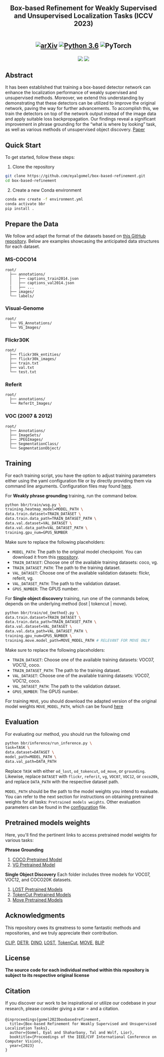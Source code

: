 <div align="center">
<h2>Box-based Refinement for Weakly Supervised and Unsupervised Localization Tasks (ICCV 2023)
<br></br>

[![arXiv](https://img.shields.io/badge/arXiv-2309.03874-f9f107.svg)](https://arxiv.org/abs/2309.03874)
[![Python 3.6](https://img.shields.io/badge/python-3.9+-blue.svg)](https://www.python.org/downloads/release/python-3912/)
![PyTorch](https://img.shields.io/badge/pytorch-1.11+-white.svg)

</h2>

![](./assets/arch.png)
![](./assets/bbr_example.png)
</div>


## Abstract
It has been established that training a box-based detector network can enhance the localization performance of weakly supervised and unsupervised methods. Moreover, we extend this understanding by demonstrating that these detectors can be utilized to improve the original network, paving the way for further advancements. To accomplish this, we train the detectors on top of the network output instead of the image data and apply suitable loss backpropagation. Our findings reveal a significant improvement in phrase grounding for the “what is where by looking” task, as well as various methods of unsupervised object discovery.
<a href="https://arxiv.org/abs/2309.03874" rel="nofollow">Paper</a>

## Quick Start

To get started, follow these steps:

1. Clone the repository

```.bash
git clone https://github.com/eyalgomel/box-based-refinement.git
cd box-based-refinement
```

2. Create a new Conda environment
```bash
conda env create -f environment.yml
conda activate bbr
pip install .
```

## Prepare the Data
We follow and adapt the format of the datasets based on [this GitHub repository](https://github.com/hassanhub/MultiGrounding).
Below are examples showcasing the anticipated data structures for each dataset.
### MS-COCO14

```
root/
  ├── annotations/
  │   ├── captions_train2014.json
  │   ├── captions_val2014.json
  |   ├── ...
  ├── images/
  └── labels/
```
### Visual-Genome
```
root/
  ├── VG_Annotations/
  └── VG_Images/
```

### Flickr30K
```
root/
  ├── flickr30k_entities/
  ├── flickr30k_images/
  ├── train.txt
  ├── val.txt
  └── test.txt
```

### Referit
```
root/
  ├── annotations/
  └── ReferIt_Images/
```

### VOC (2007 & 2012) 
```
root/
  ├── Annotations/
  ├── ImageSets/
  ├── JPEGImages/
  ├── SegmentationClass/
  └── SegmentationObject/
```

## Training

For each training script, you have the option to adjust training parameters either using the yaml configuration file or by directly providing them via command line arguments. 
Configuration files may found [here](config/train).

For **Weakly phrase grounding** training, run the command below. 
```bash
python bbr/train/wsg.py \
training.heatmap_model=MODEL_PATH \
data.train.dataset=TRAIN_DATASET \
data.train.data_path=TRAIN_DATASET_PATH \
data.val.dataset=VAL_DATASET \
data.val.data_path=VAL_DATASET_PATH \
training.gpu_num=GPUS_NUMBER
```

Make sure to replace the following placeholders:

* `MODEL_PATH`: The path to the original model checkpoint. You can download it from this [repository](https://github.com/talshaharabany/what-is-where-by-looking).
* `TRAIN_DATASET`: Choose one of the available training datasets: coco, vg.
* `TRAIN_DATASET_PATH`: The path to the training dataset.
* `VAL_DATASET`: Choose one of the available validation datasets: flickr, referit, vg.
* `VAL_DATASET_PATH`: The path to the validation dataset.
* `GPUS_NUMBER`: The GPUS number.


For **Single object discovery** training, run one of the commands below, depends on the underlying method (lost | tokencut | move).
```bash
python bbr/train/od_{method}.py \
data.train.dataset=TRAIN_DATASET \
data.train.data_path=TRAIN_DATASET_PATH \
data.val.dataset=VAL_DATASET \
data.val.data_path=VAL_DATASET_PATH \
training.gpu_num=GPUS_NUMBER \
training.move.model_path=MOVE_MODEL_PATH # RELEVANT FOR MOVE ONLY
```

Make sure to replace the following placeholders:

* `TRAIN_DATASET`: Choose one of the available training datasets: VOC07, VOC12, coco.
* `TRAIN_DATASET_PATH`: The path to the training dataset.
* `VAL_DATASET`: Choose one of the available training datasets: VOC07, VOC12, coco.
* `VAL_DATASET_PATH`: The path to the validation dataset.
* `GPUS_NUMBER`: The GPUS number.


For training `MOVE`, you should download the adapted version of the original model weights `MOVE_MODEL_PATH`, which can be found [here](https://drive.google.com/file/d/1E8v-9M-0x88WKjwJjhXkCbayV8K1A9FU/view?usp=share_link)

## Evaluation
For evaluating our method, you should run the following cmd 
```bash
python bbr/inference/run_inference.py \
task=TASK \
data.dataset=DATASET \
model_path=MODEL_PATH \
data.val_path=DATA_PATH
```

Replace `TASK` with either `od_lost`, `od_tokencut`, `od_move`, or `grounding`. Likewise, replace `DATASET` with `flickr`, `referit`, `vg`, `VOC07`, `VOC12`, or `coco20k`, and replace `DATA_PATH` with the respective dataset path. 

`MODEL_PATH` should be the path to the model weights you intend to evaluate. You can refer to the next section for instructions on obtaining pretrained weights for all tasks: `Pretrained models weights`. Other evaluation parameters can be found in the [configuration](./config/inference/inference.yaml) file.

## Pretrained models weights
Here, you'll find the pertinent links to access pretrained model weights for various tasks:

**Phrase Grounding**
1. [COCO Pretrained Model](https://drive.google.com/file/d/199MF-7KU2MNh3zETZ8fhsfm8XPJRU4qP/view?usp=share_link)
2. [VG Pretrained Model](https://drive.google.com/file/d/1-qANSC75Wsq-YincTq4q-AbANByndj8A/view?usp=share_link)

**Single Object Discovery**
Each folder includes three models for VOC07, VOC12, and COCO20K datasets.
1. [LOST Pretrained Models](https://drive.google.com/drive/folders/19K2vFmfrwaEJxUGUiC3KmZv4lFOzCvpy?usp=share_link)
2. [TokenCut Pretrained Models](https://drive.google.com/drive/folders/1B83ik9wmXMVDIYfONxr_oEyEJ2LsgJwc?usp=share_link)
3. [Move Pretrained Models](https://drive.google.com/drive/folders/1fQ5MEkO7qILnDEBnXCjF6Gtv1Dv6YJrl?usp=share_link)


## Acknowledgments
This repository owes its greatness to some fantastic methods and repositories, and we truly appreciate their contribution.

[CLIP](https://github.com/openai/CLIP),
[DETR](https://github.com/facebookresearch/detr),
[DINO](https://github.com/facebookresearch/dino),
[LOST](https://github.com/valeoai/LOST),
[TokenCut](https://github.com/YangtaoWANG95/TokenCut),
[MOVE](https://github.com/adambielski/move-seg),
[BLIP](https://github.com/salesforce/BLIP)

## License
**The source code for each individual method within this repository is subject to its respective original license**

## Citation
If you discover our work to be inspirational or utilize our codebase in your research, please consider giving a star ⭐ and a citation.
```
@inproceedings{gomel2023boxbasedrefinement,
  title={Box-based Refinement for Weakly Supervised and Unsupervised Localization Tasks},
  author={Gomel, Eyal and Shaharbany, Tal and Wolf, Lior},
  booktitle={Proceedings of the IEEE/CVF International Conference on Computer Vision},
  year={2023}
}
```







